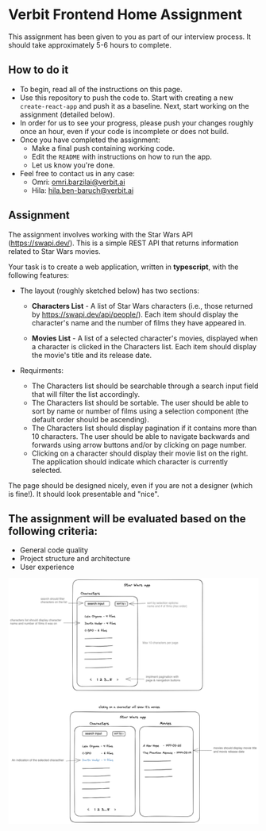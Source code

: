# Verbit Frontend Home Assignment

This assignment has been given to you as part of our interview process. It should take approximately 5-6 hours to complete. 

## How to do it
 - To begin, read all of the instructions on this page. 
 - Use this repository to push the code to. Start with creating a new `create-react-app` and push it as a baseline. Next, start working on the assignment (detailed below).
 - In order for us to see your progress, please push your changes roughly once an hour, even if your code is incomplete or does not build. 
 - Once you have completed the assignment: 
   - Make a final push containing working code. 
   - Edit the `README` with instructions on how to run the app.
   - Let us know you're done. 
 - Feel free to contact us in any case:
   - Omri: omri.barzilai@verbit.ai
   - Hila: hila.ben-baruch@verbit.ai


## Assignment

The assignment involves working with the Star Wars API (https://swapi.dev/). This is a simple REST API that returns information related to Star Wars movies.

Your task is to create a web application, written in **typescript**, with the following features:
- The layout (roughly sketched below) has two sections:
   - **Characters List** - A list of Star Wars characters (i.e., those returned by https://swapi.dev/api/people/). Each item should display the character's name and the number of films they have appeared in.

   - **Movies List** - A list of a selected character's movies, displayed when a character is clicked in the Characters list. Each item should display the movie's title and its release date.

- Requirments:
   - The Characters list should be searchable through a search input field that will filter the list accordingly.
   - The Characters list should be sortable. The user should be able to sort by name or number of films using a selection component (the default order should be ascending).
   - The Characters list should display pagination if it contains more than 10 characters. The user should be able to navigate backwards and forwards using arrow buttons and/or by clicking on page number.
   - Clicking on a character should display their movie list on the right. The application should indicate which character is currently selected.

The page should be designed nicely, even if you are not a designer (which is fine!). It should look presentable and "nice".

## The assignment will be evaluated based on the following criteria:

- General code quality
- Project structure and architecture
- User experience


![rough sketch of the UI](design.excalidraw.png)
